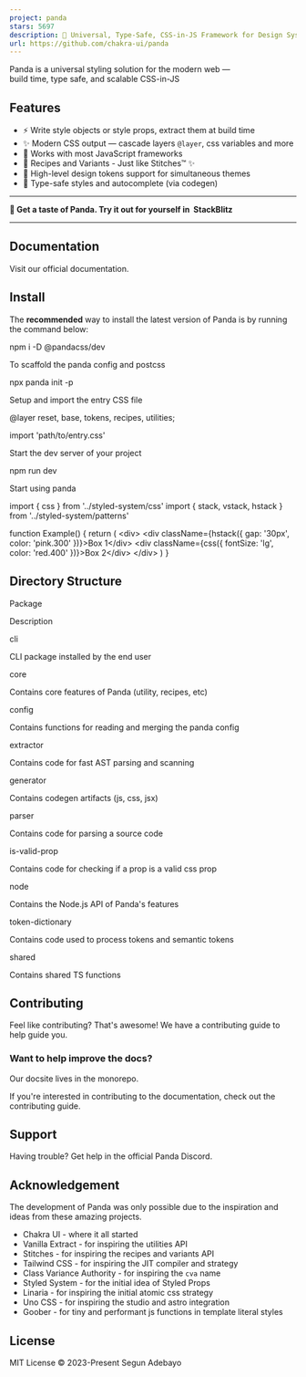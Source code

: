 ```yaml
---
project: panda
stars: 5697
description: 🐼 Universal, Type-Safe, CSS-in-JS Framework for Design Systems ⚡️
url: https://github.com/chakra-ui/panda
---
```


  
Panda is a universal styling solution for the modern web —  
build time, type safe, and scalable CSS-in-JS  
  

  
  

Features
--------

-   ⚡️ Write style objects or style props, extract them at build time
-   ✨ Modern CSS output — cascade layers `@layer`, css variables and more
-   🦄 Works with most JavaScript frameworks
-   🚀 Recipes and Variants - Just like Stitches™️ ✨
-   🎨 High-level design tokens support for simultaneous themes
-   💪 Type-safe styles and autocomplete (via codegen)

  

* * *

**🐼 Get a taste of Panda. Try it out for yourself in  StackBlitz**

* * *

  

Documentation
-------------

Visit our official documentation.

Install
-------

The **recommended** way to install the latest version of Panda is by running the command below:

npm i -D @pandacss/dev

To scaffold the panda config and postcss

npx panda init -p

Setup and import the entry CSS file

@layer reset, base, tokens, recipes, utilities;

import 'path/to/entry.css'

Start the dev server of your project

npm run dev

Start using panda

import { css } from '../styled-system/css'
import { stack, vstack, hstack } from '../styled-system/patterns'

function Example() {
  return (
    <div\>
      <div className\={hstack({ gap: '30px', color: 'pink.300' })}\>Box 1</div\>
      <div className\={css({ fontSize: 'lg', color: 'red.400' })}\>Box 2</div\>
    </div\>
  )
}

Directory Structure
-------------------

Package

Description

cli

CLI package installed by the end user

core

Contains core features of Panda (utility, recipes, etc)

config

Contains functions for reading and merging the panda config

extractor

Contains code for fast AST parsing and scanning

generator

Contains codegen artifacts (js, css, jsx)

parser

Contains code for parsing a source code

is-valid-prop

Contains code for checking if a prop is a valid css prop

node

Contains the Node.js API of Panda's features

token-dictionary

Contains code used to process tokens and semantic tokens

shared

Contains shared TS functions

Contributing
------------

Feel like contributing? That's awesome! We have a contributing guide to help guide you.

### Want to help improve the docs?

Our docsite lives in the monorepo.

If you're interested in contributing to the documentation, check out the contributing guide.

Support
-------

Having trouble? Get help in the official Panda Discord.

Acknowledgement
---------------

The development of Panda was only possible due to the inspiration and ideas from these amazing projects.

-   Chakra UI - where it all started
-   Vanilla Extract - for inspiring the utilities API
-   Stitches - for inspiring the recipes and variants API
-   Tailwind CSS - for inspiring the JIT compiler and strategy
-   Class Variance Authority - for inspiring the `cva` name
-   Styled System - for the initial idea of Styled Props
-   Linaria - for inspiring the initial atomic css strategy
-   Uno CSS - for inspiring the studio and astro integration
-   Goober - for tiny and performant js functions in template literal styles

License
-------

MIT License © 2023-Present Segun Adebayo
